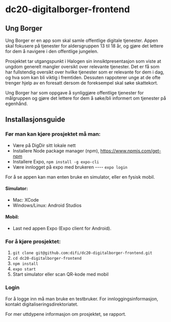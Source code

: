 # dc20-digitalborger-frontend

## Ung Borger

Ung Borger er en app som skal samle offentlige digitale tjenester.
Appen skal fokusere på tjenester for aldersgruppen 13 til 18 år, og gjøre det lettere for dem å navigere i den offentlige jungelen.

Prosjektet tar utgangspunkt i Halogen sin innsiktpresentasjon som viste at ungdom generelt mangler oversikt over relevante tjenester. Det er få som har fullstendig oversikt over hvilke tjenester som er relevante for dem i dag, og hva som kan bli viktig i fremtiden. Dessuten rappoterer unge at de ofte trenger hjelp av en foresatt dersom de foreksempel skal søke skattekort.

Ung Borger har som oppgave å synliggjøre offentlige tjenester for målgruppen og gjøre det lettere for dem å søke/bli informert om tjenester på egenhånd.

## Installasjonsguide

### Før man kan kjøre prosjektet må man:

- Være på DigDir sitt lokale nett
- Installere Node package manager (npm), https://www.npmjs.com/get-npm
- Installere Expo, `npm install -g expo-cli`
- Være innlogget på expo med brukeren ---- `expo login`

For å se appen kan man enten bruke en simulator, eller en fysisk mobil.

#### Simulator:

- Mac: XCode
- Windows/Linux: Android Studios

#### Mobil:

- Last ned appen Expo (Expo client for Android).

### For å kjøre prosjektet:

1. `git clone git@github.com:difi/dc20-digitalborger-frontend.git`
2. `cd dc20-digitalborger-frontend`
3. `npm install`
4. `expo start`
5. Start simulator eller scan QR-kode med mobil

### Login

For å logge inn må man bruke en testbruker. For innloggingsinformasjon, kontakt digitaliseringsdirektoriatet.

For mer uttdypene informasjon om prosjektet, se rapport.
